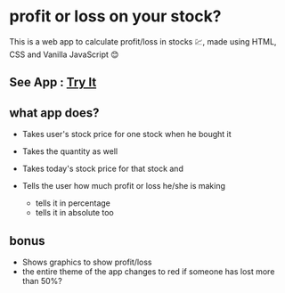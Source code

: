 # profit or loss on your stock?

This is a web app to calculate profit/loss in stocks 💹, made using HTML, CSS and Vanilla JavaScript 😊

## See App : [Try It](https://stocksgaincalculator.netlify.app/)

## what app does?

- Takes user's stock price for one stock when he bought it
- Takes the quantity as well

- Takes today's stock price for that stock and
- Tells the user how much profit or loss he/she is making

  - tells it in percentage
  - tells it in absolute too

## bonus

- Shows graphics to show profit/loss
- the entire theme of the app changes to red if someone has lost more than 50%?
